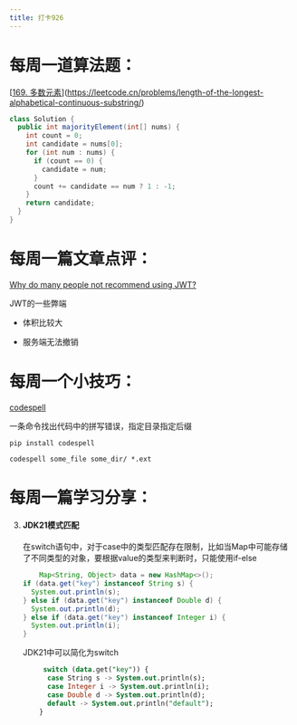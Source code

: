 ```yaml
---
title: 打卡926
---
```


# 每周一道算法题：

[[169. 多数元素](https://leetcode.cn/problems/majority-element/)](https://leetcode.cn/problems/length-of-the-longest-alphabetical-continuous-substring/)

```Java
class Solution {
  public int majorityElement(int[] nums) {
    int count = 0;
    int candidate = nums[0];
    for (int num : nums) {
      if (count == 0) {
        candidate = num;
      }
      count += candidate == num ? 1 : -1;
    }
    return candidate;
  }
}
```

# 每周一篇文章点评：

[Why do many people not recommend using JWT?](https://medium.com/@haiou-a/why-do-many-people-not-recommend-using-jwt-9147b2c899f8)

JWT的一些弊端

- 体积比较大

- 服务端无法撤销

  

# 每周一个小技巧：

[codespell](https://github.com/codespell-project/codespell)

一条命令找出代码中的拼写错误，指定目录指定后缀

```shell
pip install codespell

codespell some_file some_dir/ *.ext
```

# 每周一篇学习分享：

3. #### JDK21模式匹配

    在switch语句中，对于case中的类型匹配存在限制，比如当Map中可能存储了不同类型的对象，要根据value的类型来判断时，只能使用if-else
   
   ```java
       Map<String, Object> data = new HashMap<>();
   if (data.get("key") instanceof String s) {
     System.out.println(s);
   } else if (data.get("key") instanceof Double d) {
     System.out.println(d);
   } else if (data.get("key") instanceof Integer i) {
     System.out.println(i);
   }
   ```
   
   JDK21中可以简化为switch
   
   ```sql
        switch (data.get("key")) {
         case String s -> System.out.println(s);
         case Integer i -> System.out.println(i);
         case Double d -> System.out.println(d);
         default -> System.out.println("default");
       }
   ```
   
   
